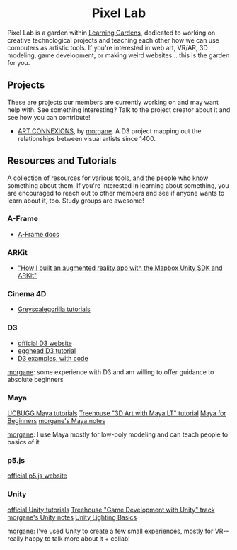 <h1 align="center">
  Pixel Lab
</h1>

Pixel Lab is a garden within [Learning Gardens](http://learning-gardens.co/), dedicated to working on creative technological projects and teaching each other how we can use computers as artistic tools. If you're interested in web art, VR/AR, 3D modeling, game development, or making weird websites... this is the garden for you.

## Projects

These are projects our members are currently working on and may want help with. See something interesting? Talk to the project creator about it and see how you can contribute!

* [ART CONNEXIONS](https://github.com/morgane/art-connexions), by [morgane](https://github.com/morgane). A D3 project mapping out the relationships between visual artists since 1400.

## Resources and Tutorials

A collection of resources for various tools, and the people who know something about them. If you're interested in learning about something, you are encouraged to reach out to other members and see if anyone wants to learn about it, too. Study groups are awesome!

### A-Frame

* [A-Frame docs](https://aframe.io/docs/0.5.0/introduction/)

### ARKit

* ["How I built an augmented reality app with the Mapbox Unity SDK and ARKit"](https://www.mapbox.com/blog/mapbox-unity-plus-arkit/)

### Cinema 4D

* [Greyscalegorilla tutorials](https://greyscalegorilla.com/tutorials/#all)

### D3

* [official D3 website](https://d3js.org/)
* [egghead D3 tutorial](https://egghead.io/technologies/d3)
* [D3 examples, with code](https://bl.ocks.org/mbostock)

[morgane](https://github.com/morgane): some experience with D3 and am willing to offer guidance to absolute beginners

### Maya

[UCBUGG Maya tutorials](http://ucbugg.com/static/index.html#labsintroductiontomaya)
[Treehouse "3D Art with Maya LT" tutorial](https://teamtreehouse.com/library/3d-art-with-maya-lt)
[Maya for Beginners](https://robots.thoughtbot.com/maya-for-beginners)
[morgane's Maya notes](https://www.notion.so/Maya-e00953c27e8f477db6578ab1e268ca8e)

[morgane](https://github.com/morgane): I use Maya mostly for low-poly modeling and can teach people to basics of it

### p5.js

[official p5.js website](https://p5js.org/)

### Unity

[official Unity tutorials](https://unity3d.com/learn/tutorials)
[Treehouse "Game Development with Unity" track](https://teamtreehouse.com/tracks/beginner-game-development-with-unity)
[morgane's Unity notes](https://www.notion.so/Unity-7bd3c37c3a204aefb05572beb7838bc6)
[Unity Lighting Basics](https://robots.thoughtbot.com/unity-lighting-basics)

[morgane](https://github.com/morgane): I've used Unity to create a few small experiences, mostly for VR-- really happy to talk more about it + collab!
